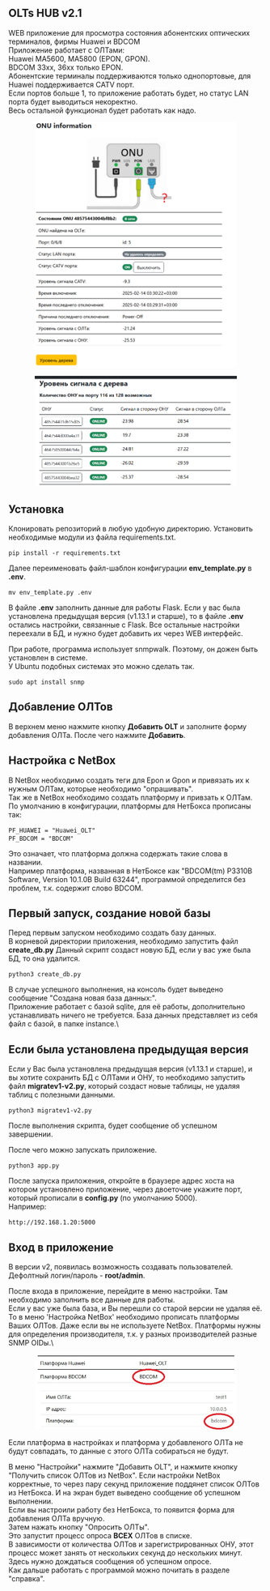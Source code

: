 ## OLTs HUB v2.1
WEB приложение для просмотра состояния абонентских оптических терминалов, фирмы Huawei и BDCOM\
Приложение работает с ОЛТами:\
Huawei MA5600, MA5800 (EPON, GPON).\
BDCOM 33xx, 36xx только EPON.\
Абонентские терминалы поддерживаются только однопортовые, для Huawei поддерживается CATV порт.\
Если портов больше 1, то приложение работать будет, но статус LAN порта будет выводиться некоректно.\
Весь остальной функционал будет работать как надо.

<p align="center">
<img src="https://github.com/drag0y/olts_hub/raw/main/static/images/onu-info.png" width="400">
</p>
<p align="center">
<img src="https://github.com/drag0y/olts_hub/raw/main/static/images/tree.png" width="400">
</p>

## Установка
Клонировать репозиторий в любую удобную директорию.
Установить необходимые модули из файла requirements.txt.
```
pip install -r requirements.txt
```
Далее переименовать файл-шаблон конфигурации __env_template.py__ в __.env__.
```commandline
mv env_template.py .env
```

В файле __.env__ заполнить данные для работы Flask. 
Если у вас была установлена предыдущая версия (v1.13.1 и старше), то в файле __.env__ остались настройки, связанные с Flask. Все остальные настройки переехали в БД, и нужно будет добавить их через WEB интерфейс.

При работе, программа использует snmpwalk. Поэтому, он дожен быть установлен в системе.\
У Ubuntu подобных системах это можно сделать так.
```commandline
sudo apt install snmp
```
## Добавление ОЛТов
В верхнем меню нажмите кнопку __Добавить OLT__ и заполните форму добавления ОЛТа. После чего нажмите __Добавить__.

## Настройка с NetBox
В NetBox необходимо создать теги для Epon и Gpon и привязать их к нужным ОЛТам, которые необходимо "опрашивать".\
Так же в NetBox необходимо создать платформу и привзать к ОЛТам.\
По умолчанию в конфигурации, платформы для НетБокса прописаны так:
```commandline
PF_HUAWEI = "Huawei_OLT"
PF_BDCOM = "BDCOM"
```
Это означает, что платформа должна содержать такие слова в названии.\
Например платформа, названная в НетБоксе как "BDCOM(tm) P3310B Software, Version 10.1.0B Build 63244", 
программой определится без проблем, т.к. содержит слово BDCOM.

## Первый запуск, создание новой базы
Перед первым запуском необходимо создать базу данных.\
В корневой директории приложения, необходимо запустить файл __create_db.py__
Данный скрипт создаст новую БД, если у вас уже была БД, то она удалится.
```commandline
python3 create_db.py
```
В случае успешного выполнения, на консоль будет выведено сообщение "Создана новая база данных:".\
Приложение работает с базой sqlite, для её работы, дополнительно устанавливать ничего не требуется. 
База данных представляет из себя файл с базой, в папке instance.\
## Если была установлена предыдущая версия
Если у Вас была установлена предыдущая версия (v1.13.1 и старше), и вы хотите сохранить БД с ОЛТами и ОНУ, то необходимо запустить файл __migratev1-v2.py__, который создаст новые таблицы, не удаляя таблиц с полезными данными.
```commandline
python3 migratev1-v2.py
```
После выполнения скрипта, будет сообщение об успешном завершении.

После чего можно запускать приложение.
```commandline
python3 app.py
```
После запуска приложения, откройте в браузере адрес хоста на котором установлено приложение, 
через двоеточие укажите порт, который прописали в __config.py__ (по умолчанию 5000).\
Например:
```commandline
http://192.168.1.20:5000
```
## Вход в приложение
В версии v2, появилась возможность создавать пользователей.\
Дефолтный логин/пароль - __root/admin__.

После входа в приложение, перейдите в меню настройки. Там необходимо заполнить все данные для работы.\
Если у вас уже была база, и Вы перешли со старой версии не удаляя её. То в меню 'Настройка NetBox' необходимо прописать платформы Ваших ОЛТов. Даже если вы не используете NetBox. Платформы нужны для определения производителя, т.к. у разных производителей разные SNMP OIDы.\

<p align="center">
<img src="https://github.com/drag0y/olts_hub/raw/main/static/images/doc_platforms.jpg" width="400">
</p>

Если платформа в настройках и платформа у добавленого ОЛТа не будут совпадать, то данные с этого ОЛТа собираться не будут.

В меню "Настройки" нажмите "Добавить OLT", и нажмите кнопку "Получить список ОЛТов из NetBox".
Если настройки NetBox корректные, то через пару секунд приложение поддянет список ОЛТов из НетБокса. 
И на экран будет выведено сообщение об успешном выполнении.\
Если вы настроили работу без НетБокса, то появится форма для добавления ОЛТа вручную.\
Затем нажать кнопку "Опросить ОЛТы".\
Это запустит процесс опроса __ВСЕХ__ ОЛТов в списке.\
В зависимости от количества ОЛТов и зарегистрированных ОНУ, 
этот процесс может занять от нескольких секунд до нескольких минут.\
Здесь нужно дождаться сообщения об успешном опросе.\
Как дальше работать с программой можно почитать в разделе "справка".
